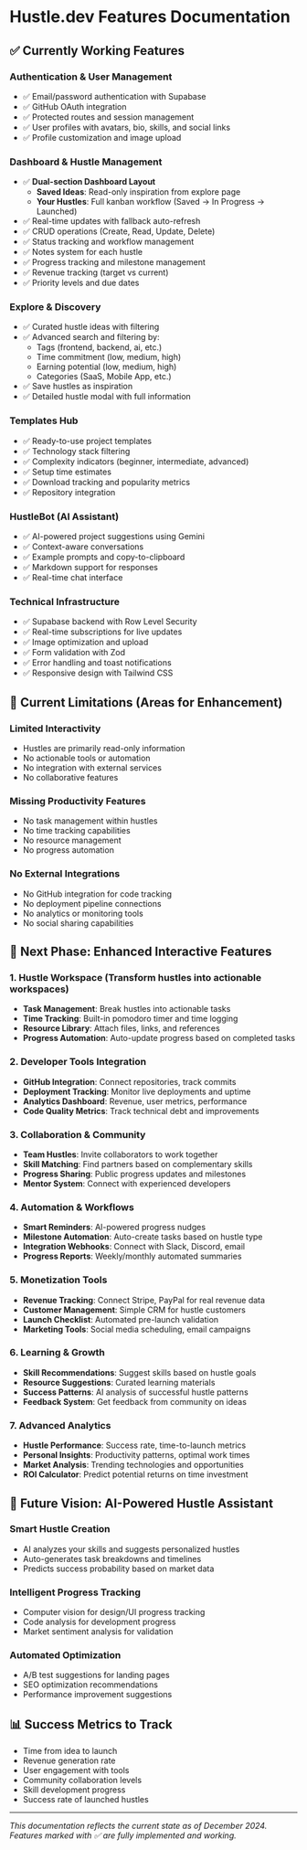 # Hustle.dev Features Documentation

## ✅ Currently Working Features

### Authentication & User Management
- ✅ Email/password authentication with Supabase
- ✅ GitHub OAuth integration
- ✅ Protected routes and session management
- ✅ User profiles with avatars, bio, skills, and social links
- ✅ Profile customization and image upload

### Dashboard & Hustle Management
- ✅ **Dual-section Dashboard Layout**
  - **Saved Ideas**: Read-only inspiration from explore page
  - **Your Hustles**: Full kanban workflow (Saved → In Progress → Launched)
- ✅ Real-time updates with fallback auto-refresh
- ✅ CRUD operations (Create, Read, Update, Delete)
- ✅ Status tracking and workflow management
- ✅ Notes system for each hustle
- ✅ Progress tracking and milestone management
- ✅ Revenue tracking (target vs current)
- ✅ Priority levels and due dates

### Explore & Discovery
- ✅ Curated hustle ideas with filtering
- ✅ Advanced search and filtering by:
  - Tags (frontend, backend, ai, etc.)
  - Time commitment (low, medium, high)
  - Earning potential (low, medium, high)
  - Categories (SaaS, Mobile App, etc.)
- ✅ Save hustles as inspiration
- ✅ Detailed hustle modal with full information

### Templates Hub
- ✅ Ready-to-use project templates
- ✅ Technology stack filtering
- ✅ Complexity indicators (beginner, intermediate, advanced)
- ✅ Setup time estimates
- ✅ Download tracking and popularity metrics
- ✅ Repository integration

### HustleBot (AI Assistant)
- ✅ AI-powered project suggestions using Gemini
- ✅ Context-aware conversations
- ✅ Example prompts and copy-to-clipboard
- ✅ Markdown support for responses
- ✅ Real-time chat interface

### Technical Infrastructure
- ✅ Supabase backend with Row Level Security
- ✅ Real-time subscriptions for live updates
- ✅ Image optimization and upload
- ✅ Form validation with Zod
- ✅ Error handling and toast notifications
- ✅ Responsive design with Tailwind CSS

## 🚧 Current Limitations (Areas for Enhancement)

### Limited Interactivity
- Hustles are primarily read-only information
- No actionable tools or automation
- No integration with external services
- No collaborative features

### Missing Productivity Features
- No task management within hustles
- No time tracking capabilities
- No resource management
- No progress automation

### No External Integrations
- No GitHub integration for code tracking
- No deployment pipeline connections
- No analytics or monitoring tools
- No social sharing capabilities

## 🎯 Next Phase: Enhanced Interactive Features

### 1. **Hustle Workspace** (Transform hustles into actionable workspaces)
- **Task Management**: Break hustles into actionable tasks
- **Time Tracking**: Built-in pomodoro timer and time logging
- **Resource Library**: Attach files, links, and references
- **Progress Automation**: Auto-update progress based on completed tasks

### 2. **Developer Tools Integration**
- **GitHub Integration**: Connect repositories, track commits
- **Deployment Tracking**: Monitor live deployments and uptime
- **Analytics Dashboard**: Revenue, user metrics, performance
- **Code Quality Metrics**: Track technical debt and improvements

### 3. **Collaboration & Community**
- **Team Hustles**: Invite collaborators to work together
- **Skill Matching**: Find partners based on complementary skills
- **Progress Sharing**: Public progress updates and milestones
- **Mentor System**: Connect with experienced developers

### 4. **Automation & Workflows**
- **Smart Reminders**: AI-powered progress nudges
- **Milestone Automation**: Auto-create tasks based on hustle type
- **Integration Webhooks**: Connect with Slack, Discord, email
- **Progress Reports**: Weekly/monthly automated summaries

### 5. **Monetization Tools**
- **Revenue Tracking**: Connect Stripe, PayPal for real revenue data
- **Customer Management**: Simple CRM for hustle customers
- **Launch Checklist**: Automated pre-launch validation
- **Marketing Tools**: Social media scheduling, email campaigns

### 6. **Learning & Growth**
- **Skill Recommendations**: Suggest skills based on hustle goals
- **Resource Suggestions**: Curated learning materials
- **Success Patterns**: AI analysis of successful hustle patterns
- **Feedback System**: Get feedback from community on ideas

### 7. **Advanced Analytics**
- **Hustle Performance**: Success rate, time-to-launch metrics
- **Personal Insights**: Productivity patterns, optimal work times
- **Market Analysis**: Trending technologies and opportunities
- **ROI Calculator**: Predict potential returns on time investment

## 🔮 Future Vision: AI-Powered Hustle Assistant

### Smart Hustle Creation
- AI analyzes your skills and suggests personalized hustles
- Auto-generates task breakdowns and timelines
- Predicts success probability based on market data

### Intelligent Progress Tracking
- Computer vision for design/UI progress tracking
- Code analysis for development progress
- Market sentiment analysis for validation

### Automated Optimization
- A/B test suggestions for landing pages
- SEO optimization recommendations
- Performance improvement suggestions

## 📊 Success Metrics to Track
- Time from idea to launch
- Revenue generation rate
- User engagement with tools
- Community collaboration levels
- Skill development progress
- Success rate of launched hustles

---

*This documentation reflects the current state as of December 2024. Features marked with ✅ are fully implemented and working.*